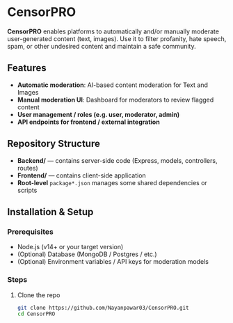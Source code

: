 # CensorPRO

**CensorPRO** enables platforms to automatically and/or manually moderate user-generated content (text, images). 
Use it to filter profanity, hate speech, spam, or other undesired content and maintain a safe community.

## Features

- **Automatic moderation**: AI-based content moderation for Text and Images  
- **Manual moderation UI**: Dashboard for moderators to review flagged content  
- **User management / roles (e.g. user, moderator, admin)** 
- **API endpoints for frontend / external integration**  

## Repository Structure 

- **Backend/** — contains server-side code (Express, models, controllers, routes)  
- **Frontend/** — contains client-side application  
- **Root-level** `package*.json` manages some shared dependencies or scripts

## Installation & Setup

### Prerequisites

- Node.js (v14+ or your target version)  
- (Optional) Database (MongoDB / Postgres / etc.)  
- (Optional) Environment variables / API keys for moderation models

### Steps

1. Clone the repo  
   ```bash
   git clone https://github.com/Nayanpawar03/CensorPRO.git
   cd CensorPRO
